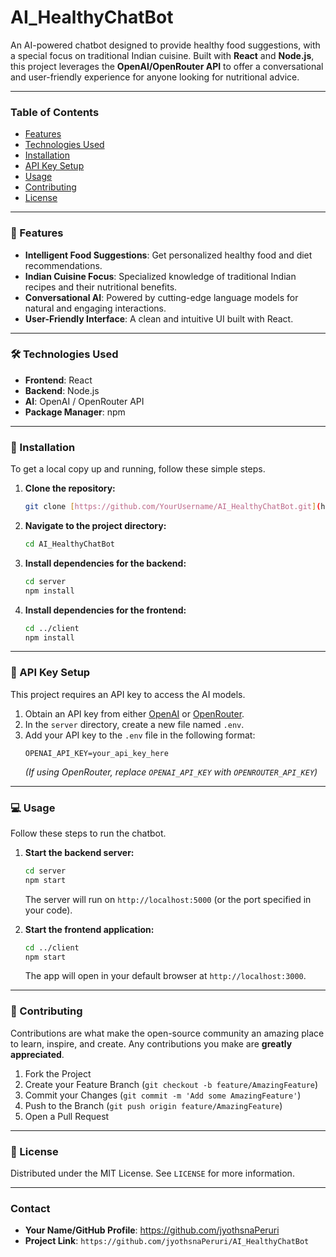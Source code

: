 # AI_HealthyChatBot

An AI-powered chatbot designed to provide healthy food suggestions, with a special focus on traditional Indian cuisine. Built with **React** and **Node.js**, this project leverages the **OpenAI/OpenRouter API** to offer a conversational and user-friendly experience for anyone looking for nutritional advice.

---

### **Table of Contents**
- [Features](#features)
- [Technologies Used](#technologies-used)
- [Installation](#installation)
- [API Key Setup](#api-key-setup)
- [Usage](#usage)
- [Contributing](#contributing)
- [License](#license)

---

### **🌟 Features**

- **Intelligent Food Suggestions**: Get personalized healthy food and diet recommendations.
- **Indian Cuisine Focus**: Specialized knowledge of traditional Indian recipes and their nutritional benefits.
- **Conversational AI**: Powered by cutting-edge language models for natural and engaging interactions.
- **User-Friendly Interface**: A clean and intuitive UI built with React.

---

### **🛠️ Technologies Used**

- **Frontend**: React
- **Backend**: Node.js
- **AI**: OpenAI / OpenRouter API
- **Package Manager**: npm

---

### **🚀 Installation**

To get a local copy up and running, follow these simple steps.

1.  **Clone the repository:**
    ```bash
    git clone [https://github.com/YourUsername/AI_HealthyChatBot.git](https://github.com/YourUsername/AI_HealthyChatBot.git)
    ```
2.  **Navigate to the project directory:**
    ```bash
    cd AI_HealthyChatBot
    ```
3.  **Install dependencies for the backend:**
    ```bash
    cd server
    npm install
    ```
4.  **Install dependencies for the frontend:**
    ```bash
    cd ../client
    npm install
    ```

---

### **🔑 API Key Setup**

This project requires an API key to access the AI models.

1.  Obtain an API key from either [OpenAI](https://openai.com/) or [OpenRouter](https://openrouter.ai/).
2.  In the `server` directory, create a new file named `.env`.
3.  Add your API key to the `.env` file in the following format:
    ```
    OPENAI_API_KEY=your_api_key_here
    ```
    *(If using OpenRouter, replace `OPENAI_API_KEY` with `OPENROUTER_API_KEY`)*

---

### **💻 Usage**

Follow these steps to run the chatbot.

1.  **Start the backend server:**
    ```bash
    cd server
    npm start
    ```
    The server will run on `http://localhost:5000` (or the port specified in your code).

2.  **Start the frontend application:**
    ```bash
    cd ../client
    npm start
    ```
    The app will open in your default browser at `http://localhost:3000`.

---

### **🤝 Contributing**

Contributions are what make the open-source community an amazing place to learn, inspire, and create. Any contributions you make are **greatly appreciated**.

1.  Fork the Project
2.  Create your Feature Branch (`git checkout -b feature/AmazingFeature`)
3.  Commit your Changes (`git commit -m 'Add some AmazingFeature'`)
4.  Push to the Branch (`git push origin feature/AmazingFeature`)
5.  Open a Pull Request

---

### **📄 License**

Distributed under the MIT License. See `LICENSE` for more information.

---

### **Contact**

- **Your Name/GitHub Profile**: https://github.com/jyothsnaPeruri
- **Project Link**: `https://github.com/jyothsnaPeruri/AI_HealthyChatBot`

